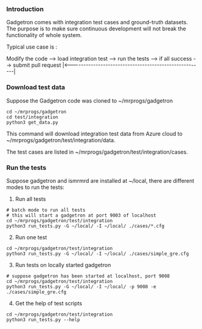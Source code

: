 ### Introduction

Gadgetron comes with integration test cases and ground-truth datasets. The purpose is to make sure continuous development will not break the functionality of whole system. 

Typical use case is :

Modify the code --> load integration test --> run the tests --> if all success --> submit pull request
     |<------------------------------------------------------|

### Download test data

Suppose the Gadgetron code was cloned to ~/mrprogs/gadgetron

```
cd ~/mrprogs/gadgetron
cd test/integration
python3 get_data.py
```

This command will download integration test data from Azure cloud to ~/mrprogs/gadgetron/test/integration/data.

The test cases are listed in  ~/mrprogs/gadgetron/test/integration/cases.

### Run the tests

Suppose gadgetron and ismrmrd are installed at ~/local, there are different modes to run the tests:

1) Run all tests
```
# batch mode to run all tests
# this will start a gadgetron at port 9003 of localhost
cd ~/mrprogs/gadgetron/test/integration
python3 run_tests.py -G ~/local/ -I ~/local/ ./cases/*.cfg
```

2) Run one test
```
cd ~/mrprogs/gadgetron/test/integration
python3 run_tests.py -G ~/local/ -I ~/local/ ./cases/simple_gre.cfg
```

3) Run tests on locally started gadgetron
```
# suppose gadgetron has been started at localhost, port 9008
cd ~/mrprogs/gadgetron/test/integration
python3 run_tests.py -G ~/local/ -I ~/local/ -p 9008 -e ./cases/simple_gre.cfg
```

4) Get the help of test scripts
```
cd ~/mrprogs/gadgetron/test/integration
python3 run_tests.py --help
```